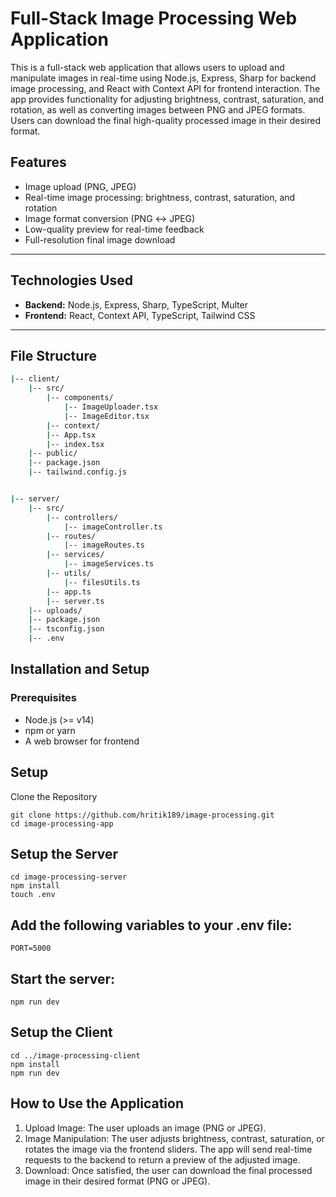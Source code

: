 # Full-Stack Image Processing Web Application

This is a full-stack web application that allows users to upload and manipulate images in real-time using Node.js, Express, Sharp for backend image processing, and React with Context API for frontend interaction. The app provides functionality for adjusting brightness, contrast, saturation, and rotation, as well as converting images between PNG and JPEG formats. Users can download the final high-quality processed image in their desired format.

## Features

- Image upload (PNG, JPEG)
- Real-time image processing: brightness, contrast, saturation, and rotation
- Image format conversion (PNG ↔ JPEG)
- Low-quality preview for real-time feedback
- Full-resolution final image download

---

## Technologies Used

- **Backend:** Node.js, Express, Sharp, TypeScript, Multer
- **Frontend:** React, Context API, TypeScript, Tailwind CSS

---

## File Structure

```bash
|-- client/
    |-- src/
        |-- components/
            |-- ImageUploader.tsx
            |-- ImageEditor.tsx
        |-- context/
        |-- App.tsx
        |-- index.tsx
    |-- public/
    |-- package.json
    |-- tailwind.config.js


|-- server/
    |-- src/
        |-- controllers/
            |-- imageController.ts
        |-- routes/
            |-- imageRoutes.ts
        |-- services/
            |-- imageServices.ts    
        |-- utils/
            |-- filesUtils.ts
        |-- app.ts
        |-- server.ts
    |-- uploads/
    |-- package.json
    |-- tsconfig.json
    |-- .env
```

## Installation and Setup
### Prerequisites
- Node.js (>= v14)
- npm or yarn
- A web browser for frontend

## Setup
Clone the Repository

```
git clone https://github.com/hritik189/image-processing.git
cd image-processing-app
```
## Setup the Server
```
cd image-processing-server
npm install
touch .env
```
## Add the following variables to your .env file:
```
PORT=5000
```
## Start the server:
```
npm run dev
```

## Setup the Client
```
cd ../image-processing-client
npm install
npm run dev
```


## How to Use the Application
1.  Upload Image: The user uploads an image (PNG or JPEG).
2. Image Manipulation: The user adjusts brightness, contrast, saturation, or rotates the image via the frontend sliders. The app will send real-time requests to the backend to return a preview of the adjusted image.
3. Download: Once satisfied, the user can download the final processed image in their desired format (PNG or JPEG).

